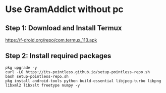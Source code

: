 # Use GramAddict without pc


## Step 1: Download and Install Termux

https://f-droid.org/repo/com.termux_113.apk

## Step 2: Install required packages

    pkg upgrade -y
	curl -LO https://its-pointless.github.io/setup-pointless-repo.sh
	bash setup-pointless-repo.sh
    pkg install android-tools python build-essential libjpeg-turbo libpng libxml2 libxslt freetype numpy -y

